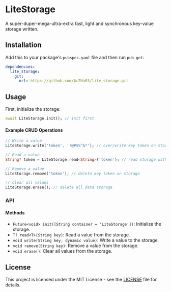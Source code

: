# LiteStorage

A super-duper-mega-ultra-extra fast, light and synchronous key-value storage written.

## Installation

Add this to your package's `pubspec.yaml` file and then run `pub get`:

```yaml
dependencies:
  lite_storage: 
    git:
      url: https://github.com/ArZHa03/lite_storage.git
```

## Usage

First, initialize the storage:

```dart
await LiteStorage.init(); // init first
```

#### Example CRUD Operations

```dart
// Write a value
LiteStorage.write('token', '!@#$%^&*'); // over/write key token on storage

// Read a value
String? token = LiteStorage.read<String>('token'); // read storage with key token : "!@#$%^&*"

// Remove a value
LiteStorage.remove('token'); // delete key token on storage

// Clear all values
LiteStorage.erase(); // delete all data storage
```

### API

#### Methods

- `Future<void> init([String container = 'LiteStorage'])`: Initialize the storage.
- `T? read<T>(String key)`: Read a value from the storage.
- `void write(String key, dynamic value)`: Write a value to the storage.
- `void remove(String key)`: Remove a value from the storage.
- `void erase()`: Clear all values from the storage.

## License

This project is licensed under the MIT License - see the [LICENSE](LICENSE) file for details.
